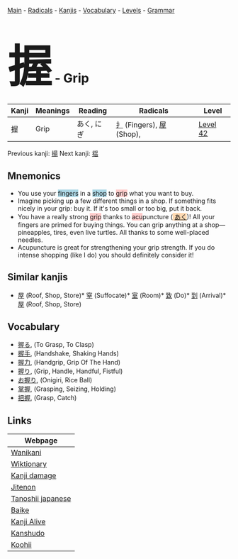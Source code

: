 <style> bigfont {font-size: 100px}</style>
[Main](../README.md) -
[Radicals](../radicals.md) -
[Kanjis](../kanjis.md) -
[Vocabulary](../vocabulary.md) -
[Levels](../levels.md) -
[Grammar](../grammar.md)
# <bigfont> 握</bigfont> - Grip 

| Kanji | Meanings | Reading | Radicals | Level |
| --- | --- | --- | --- | --- |
| 握 | Grip | あく, にぎ | [扌](../radicals/扌.md) (Fingers), [屋](../radicals/屋.md) (Shop),  | [Level 42](../levels/wk_level42.md) |

Previous kanji: [揚](揚.md) Next kanji: [揺](揺.md) 

## Mnemonics
 * You use your <span style="background-color:#ADD8E6"> fingers</span> in a <span style="background-color:#ADD8E6"> shop</span> to <span style="background-color:#ffcccb"> grip</span> what you want to buy.
* Imagine picking up a few different things in a shop. If something fits nicely in your grip: buy it. If it's too small or too big, put it back.
* You have a really strong <span style="background-color:#ffcccb"> grip</span> thanks to <span style="background-color:#ffcccb"> acu</span>puncture (<span style="background-color:#fed8b1"> [あく](https://jisho.org/search/あく)</span>)! All your fingers are primed for buying things. You can grip anything at a shop—pineapples, tires, even live turtles. All thanks to some well-placed needles.
* Acupuncture is great for strengthening your grip strength. If you do intense shopping (like I do) you should definitely consider it!


## Similar kanjis
 * [屋](屋.md) (Roof, Shop, Store)* [窒](窒.md) (Suffocate)* [室](室.md) (Room)* [致](致.md) (Do)* [到](到.md) (Arrival)* [屋](屋.md) (Roof, Shop, Store)


## Vocabulary
 * [握る](../vocabulary/握.md), (To Grasp, To Clasp)
* [握手](../vocabulary/握.md), (Handshake, Shaking Hands)
* [握力](../vocabulary/握.md), (Handgrip, Grip Of The Hand)
* [握り](../vocabulary/握.md), (Grip, Handle, Handful, Fistful)
* [お握り](../vocabulary/握.md), (Onigiri, Rice Ball)
* [掌握](../vocabulary/握.md), (Grasping, Seizing, Holding)
* [把握](../vocabulary/握.md), (Grasp, Catch)



## Links 

| Webpage |
| --- |
| [Wanikani          ](https://www.wanikani.com/kanji/握) |
| [Wiktionary        ](https://en.wiktionary.org/wiki/握) |
| [Kanji damage      ](http://www.kanjidamage.com/kanji/search?utf8=✓&q=握) |
| [Jitenon           ](https://jitenon.com/kanji/握) |
| [Tanoshii japanese ](https://www.tanoshiijapanese.com/dictionary/kanji.cfm?k=握) |
| [Baike             ](https://baike.baidu.com/item/握) |
| [Kanji Alive       ](https://app.kanjialive.com/握) |
| [Kanshudo          ](https://www.kanshudo.com/searchmn?q=握) |
| [Koohii            ](https://kanji.koohii.com/study/kanji/握) |
